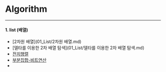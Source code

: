 # Algorithm

---

#### 1. list (배열)

- [2차원 배열](01_List/2차원 배열.md)
- [델타를 이용한 2차 배열 탐색](01_List/델타를 이용한 2차 배열 탐색.md)
- [전치행렬](01_List/전치행렬.md)
- [부분집합-비트연산](01_List/부분집합-비트연산.md)
- 
